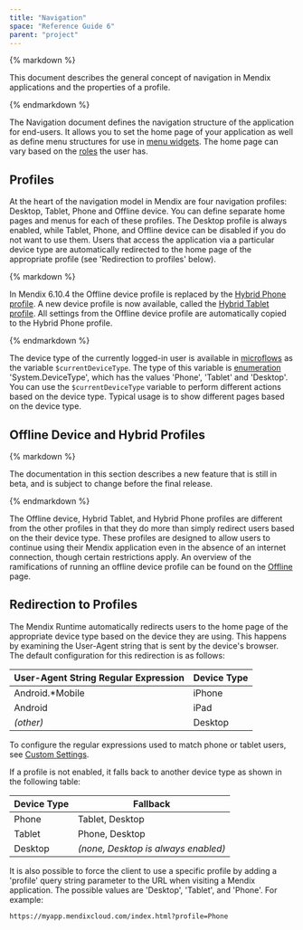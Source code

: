 ```yaml
---
title: "Navigation"
space: "Reference Guide 6"
parent: "project"
---
```



<div class="alert alert-info">{% markdown %}

This document describes the general concept of navigation in Mendix applications and the properties of a profile.

{% endmarkdown %}</div>

The Navigation document defines the navigation structure of the application for end-users. It allows you to set the home page of your application as well as define menu structures for use in [menu widgets](menu-widgets). The home page can vary based on the [roles](user-roles) the user has.

## Profiles

At the heart of the navigation model in Mendix are four navigation profiles: Desktop, Tablet, Phone and Offline device. You can define separate home pages and menus for each of these profiles. The Desktop profile is always enabled, while Tablet, Phone, and Offline device can be disabled if you do not want to use them. Users that access the application via a particular device type are automatically redirected to the home page of the appropriate profile (see 'Redirection to profiles' below).

<div class="alert alert-info">{% markdown %}

In Mendix 6.10.4 the Offline device profile is replaced by the [Hybrid Phone profile](hybrid-phone-profile). A new device profile is now available, called the [Hybrid Tablet profile](hybrid-tablet-profile). All settings from the Offline device profile are automatically copied to the Hybrid Phone profile.

{% endmarkdown %}</div>

The device type of the currently logged-in user is available in [microflows](microflows) as the variable `$currentDeviceType`. The type of this variable is [enumeration](enumerations) 'System.DeviceType', which has the values 'Phone', 'Tablet' and 'Desktop'. You can use the `$currentDeviceType` variable to perform different actions based on the device type. Typical usage is to show different pages based on the device type.

## Offline Device and Hybrid Profiles

<div class="alert alert-warning">{% markdown %}

The documentation in this section describes a new feature that is still in beta, and is subject to change before the final release.

{% endmarkdown %}</div> 

The Offline device, Hybrid Tablet, and Hybrid Phone profiles are different from the other profiles in that they do more than simply redirect users based on the their device type. These profiles are designed to allow users to continue using their Mendix application even in the absence of an internet connection, though certain restrictions apply. An overview of the ramifications of running an offline device profile can be found on the [Offline](offline) page.

## Redirection to Profiles

The Mendix Runtime automatically redirects users to the home page of the appropriate device type based on the device they are using. This happens by examining the User-Agent string that is sent by the device's browser. The default configuration for this redirection is as follows:

| User-Agent String Regular Expression | Device Type |
| --- | --- |
| Android.*Mobile|iPhone|iPod|BlackBerry | Phone |
| Android|iPad | Tablet |
| _(other)_ | Desktop |

To configure the regular expressions used to match phone or tablet users, see [Custom Settings](custom-settings).

If a profile is not enabled, it falls back to another device type as shown in the following table:

| Device Type | Fallback |
| --- | --- |
| Phone | Tablet, Desktop |
| Tablet | Phone, Desktop |
| Desktop | _(none, Desktop is always enabled)_ |

It is also possible to force the client to use a specific profile by adding a 'profile' query string parameter to the URL when visiting a Mendix application. The possible values are 'Desktop', 'Tablet', and 'Phone'. For example:

```html
https://myapp.mendixcloud.com/index.html?profile=Phone

```
